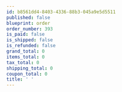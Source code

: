```yaml
---
id: b8561dd4-8403-4336-88b3-045a9e5d5511
published: false
blueprint: order
order_number: 393
is_paid: false
is_shipped: false
is_refunded: false
grand_total: 0
items_total: 0
tax_total: 0
shipping_total: 0
coupon_total: 0
title: ' '
---
```

